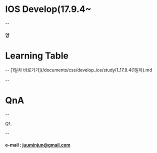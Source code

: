 
# IOS Develop(17.9.4~
--

#### 앙





# Learning Table
--
[1일차 바로가기](/documents/css/develop_ios/study/1_17.9.4(1일차).md




--
# QnA
--

Q1.





--

#### e-mail : <juuminjun@gmail.com>
